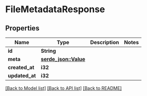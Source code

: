 # FileMetadataResponse

## Properties

Name | Type | Description | Notes
------------ | ------------- | ------------- | -------------
**id** | **String** |  | 
**meta** | [**serde_json::Value**](.md) |  | 
**created_at** | **i32** |  | 
**updated_at** | **i32** |  | 

[[Back to Model list]](../README.md#documentation-for-models) [[Back to API list]](../README.md#documentation-for-api-endpoints) [[Back to README]](../README.md)



